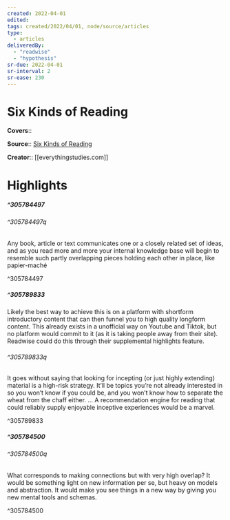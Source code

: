 ```yaml
---
created: 2022-04-01
edited:
tags: created/2022/04/01, node/source/articles
type: 
  - articles
deliveredBy: 
  - "readwise"
  - "hypothesis"
sr-due: 2022-04-01
sr-interval: 2
sr-ease: 230
---
```

# Six Kinds of Reading

**Covers**:: 

**Source**:: [Six Kinds of Reading](https://everythingstudies.com/2018/03/12/six-kinds-of-reading/)

**Creator**:: [[everythingstudies.com]]

# Highlights
##### ^305784497



###### ^305784497q

Any book, article or text communicates one or a closely related set of ideas, and as you read more and more your internal knowledge base will begin to resemble such partly overlapping pieces holding each other in place, like papier-maché 

^305784497

##### ^305789833



Likely the best way to achieve this is on a platform with shortform introductory content that can then funnel you to high quality longform content. This already exists in a unofficial way on Youtube and Tiktok, but no platform would commit to it (as it is taking people away from their site). Readwise could do this through their supplemental highlights feature.  

###### ^305789833q

It goes without saying that looking for incepting (or just highly extending) material is a high-risk strategy. It’ll be topics you’re not already interested in so you won’t know if you could be, and you won’t know how to separate the wheat from the chaff either. ... A recommendation engine for reading that could reliably supply enjoyable inceptive experiences would be a marvel. 

^305789833

##### ^305784500



###### ^305784500q

What corresponds to making connections but with very high overlap? It would be something light on new information per se, but heavy on models and abstraction. It would make you see things in a new way by giving you new mental tools and schemas. 

^305784500

